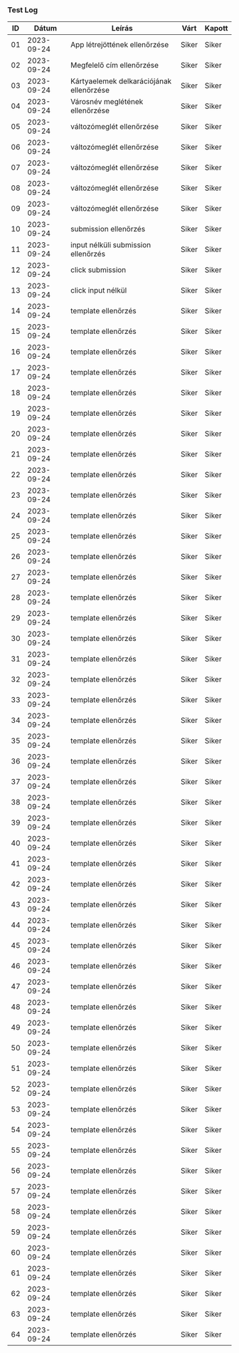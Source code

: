 ### Test Log

| ID | Dátum      |   Leírás  |   Várt    |   Kapott  |
|----|------------|-----------|-----------|-----------|
| 01 | 2023-09-24 | App létrejöttének ellenőrzése | Siker | Siker |
| 02 | 2023-09-24 |Megfelelő cím ellenőrzése|Siker | Siker |
| 03 | 2023-09-24 | Kártyaelemek delkarációjának ellenőrzése |Siker | Siker |
| 04 | 2023-09-24 | Városnév meglétének ellenőrzése |Siker | Siker |
| 05 | 2023-09-24 | változómeglét ellenőrzése |Siker | Siker |
| 06 | 2023-09-24 |változómeglét ellenőrzése |Siker | Siker |
| 07 | 2023-09-24 |változómeglét ellenőrzése |Siker | Siker |
| 08 | 2023-09-24 |változómeglét ellenőrzése |Siker | Siker |
| 09 | 2023-09-24 |változómeglét ellenőrzése |Siker | Siker |
| 10 | 2023-09-24 |submission ellenőrzés |Siker | Siker |
| 11 | 2023-09-24 |input nélküli submission ellenőrzés|Siker | Siker |
| 12 | 2023-09-24 |click submission|Siker | Siker |
| 13 | 2023-09-24 |click input nélkül|Siker | Siker |
| 14 | 2023-09-24 |template ellenőrzés|Siker | Siker |
| 15 | 2023-09-24 |template ellenőrzés|Siker | Siker |
| 16 | 2023-09-24 |template ellenőrzés|Siker | Siker |
| 17 | 2023-09-24 |template ellenőrzés|Siker | Siker |
| 18 | 2023-09-24 |template ellenőrzés|Siker | Siker |
| 19 | 2023-09-24 |template ellenőrzés|Siker | Siker |
| 20 | 2023-09-24 |template ellenőrzés|Siker | Siker |
| 21 | 2023-09-24 |template ellenőrzés|Siker | Siker |
| 22 | 2023-09-24 |template ellenőrzés|Siker | Siker |
| 23 | 2023-09-24 |template ellenőrzés|Siker | Siker |
| 24 | 2023-09-24 |template ellenőrzés|Siker | Siker |
| 25 | 2023-09-24 |template ellenőrzés|Siker | Siker |
| 26 | 2023-09-24 |template ellenőrzés|Siker | Siker |
| 27 | 2023-09-24 |template ellenőrzés|Siker | Siker |
| 28 | 2023-09-24 |template ellenőrzés|Siker | Siker |
| 29 | 2023-09-24 |template ellenőrzés|Siker | Siker |
| 30 | 2023-09-24 |template ellenőrzés|Siker | Siker |
| 31 | 2023-09-24 |template ellenőrzés|Siker | Siker |
| 32 | 2023-09-24 |template ellenőrzés|Siker | Siker |
| 33 | 2023-09-24 |template ellenőrzés|Siker | Siker |
| 34 | 2023-09-24 |template ellenőrzés|Siker | Siker |
| 35 | 2023-09-24 |template ellenőrzés|Siker | Siker |
| 36 | 2023-09-24 |template ellenőrzés|Siker | Siker |
| 37 | 2023-09-24 |template ellenőrzés|Siker | Siker |
| 38 | 2023-09-24 |template ellenőrzés|Siker | Siker |
| 39 | 2023-09-24 |template ellenőrzés|Siker | Siker |
| 40 | 2023-09-24 |template ellenőrzés|Siker | Siker |
| 41 | 2023-09-24 |template ellenőrzés|Siker | Siker |
| 42 | 2023-09-24 |template ellenőrzés|Siker | Siker |
| 43 | 2023-09-24 |template ellenőrzés|Siker | Siker |
| 44 | 2023-09-24 |template ellenőrzés|Siker | Siker |
| 45 | 2023-09-24 |template ellenőrzés|Siker | Siker |
| 46 | 2023-09-24 |template ellenőrzés|Siker | Siker |
| 47 | 2023-09-24 |template ellenőrzés|Siker | Siker |
| 48 | 2023-09-24 |template ellenőrzés|Siker | Siker |
| 49 | 2023-09-24 |template ellenőrzés|Siker | Siker |
| 50 | 2023-09-24 |template ellenőrzés|Siker | Siker |
| 51 | 2023-09-24 |template ellenőrzés|Siker | Siker |
| 52 | 2023-09-24 |template ellenőrzés|Siker | Siker |
| 53 | 2023-09-24 |template ellenőrzés|Siker | Siker |
| 54 | 2023-09-24 |template ellenőrzés|Siker | Siker |
| 55 | 2023-09-24 |template ellenőrzés|Siker | Siker |
| 56 | 2023-09-24 |template ellenőrzés|Siker | Siker |
| 57 | 2023-09-24 |template ellenőrzés|Siker | Siker |
| 58 | 2023-09-24 |template ellenőrzés|Siker | Siker |
| 59 | 2023-09-24 |template ellenőrzés|Siker | Siker |
| 60 | 2023-09-24 |template ellenőrzés|Siker | Siker |
| 61 | 2023-09-24 |template ellenőrzés|Siker | Siker |
| 62 | 2023-09-24 |template ellenőrzés|Siker | Siker |
| 63 | 2023-09-24 |template ellenőrzés|Siker | Siker |
| 64 | 2023-09-24 |template ellenőrzés|Siker | Siker |
